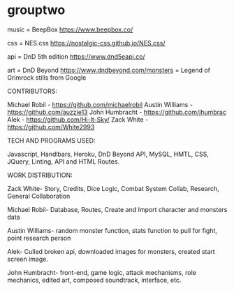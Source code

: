 # grouptwo

music = BeepBox https://www.beepbox.co/

css = NES.css https://nostalgic-css.github.io/NES.css/

api = DnD 5th edition https://www.dnd5eapi.co/

art = DnD Beyond https://www.dndbeyond.com/monsters
    = Legend of Grimrock stills from Google
    
CONTRIBUTORS:

Michael Robil - https://github.com/michaelrobil
Austin Williams - https://github.com/auzzie13
John Humbracht - https://github.com/jhumbrac
Alek - https://github.com/Hi-It-Sky/
Zack White - https://github.com/White2993

TECH AND PROGRAMS USED:

Javascript, Handlbars, Heroku, DnD Beyond API, MySQL, HMTL, CSS, JQuery, Linting, API and HTML Routes.

WORK DISTRIBUTION:

Zack White- Story, Credits, Dice Logic, Combat System Collab, Research, General Collaboration

Michael Robil- Database, Routes, Create and Import character and monsters data

Austin Williams- random monster function, stats function to pull for fight, point research person

Alek- Culled broken api, downloaded images for monsters, created start screen image.

John Humbracht- front-end, game logic, attack mechanisms, role mechanics, edited art, composed soundtrack, interface, etc. 

